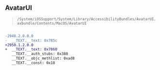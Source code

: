 ## AvatarUI

> `/System/iOSSupport/System/Library/AccessibilityBundles/AvatarUI.axbundle/Contents/MacOS/AvatarUI`

```diff

-2948.2.0.0.0
-  __TEXT.__text: 0x785c
+2950.1.2.0.0
+  __TEXT.__text: 0x7860
   __TEXT.__auth_stubs: 0x380
   __TEXT.__objc_methlist: 0xad8
   __TEXT.__const: 0x18

```
